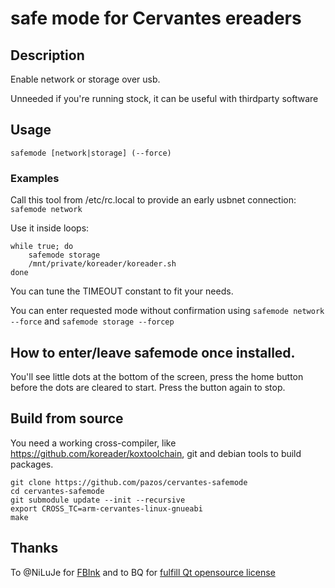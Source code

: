 # safe mode for Cervantes ereaders

## Description

Enable network or storage over usb. 

Unneeded if you're running stock, it can be useful with thirdparty software

## Usage

`safemode [network|storage] (--force)`

### Examples

Call this tool from /etc/rc.local to provide an early usbnet connection: `safemode network`

Use it inside loops:
```
while true; do
    safemode storage
    /mnt/private/koreader/koreader.sh
done
```
You can tune the TIMEOUT constant to fit your needs.

You can enter requested mode without confirmation using `safemode network --force` and `safemode storage --forcep`

## How to enter/leave safemode once installed.

You'll see little dots at the bottom of the screen, press the home button before the dots are cleared to start.
Press the button again to stop.

## Build from source

You need a working cross-compiler, like https://github.com/koreader/koxtoolchain, git
and debian tools to build packages.

```
git clone https://github.com/pazos/cervantes-safemode
cd cervantes-safemode
git submodule update --init --recursive
export CROSS_TC=arm-cervantes-linux-gnueabi
make
```

## Thanks

To @NiLuJe for [FBInk](https://github.com/NiLuJe/FBInk) and to BQ for [fulfill Qt opensource license](https://github.com/search?q=org%3Abq+cervantes&unscoped_q=cervantes)
